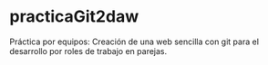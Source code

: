 # practicaGit2daw
Práctica por equipos: Creación de una web sencilla con git para el desarrollo por roles de trabajo en parejas.
